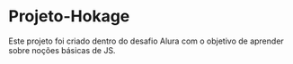 # Projeto-Hokage
Este projeto foi criado dentro do desafio Alura com o objetivo de aprender sobre noções básicas de JS. 
